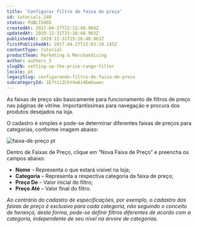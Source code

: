 ```yaml
---
title: 'Configurar filtro de faixa de preço'
id: tutorials_240
status: PUBLISHED
createdAt: 2017-04-27T22:12:49.904Z
updatedAt: 2019-12-31T15:26:48.963Z
publishedAt: 2019-12-31T15:26:48.963Z
firstPublishedAt: 2017-04-27T23:03:10.145Z
contentType: tutorial
productTeam: Marketing & Merchandising
author: authors_3
slugEN: setting-up-the-price-range-filter
locale: pt
legacySlug: configurando-filtro-de-faixa-de-preco
subcategoryId: 1E7tziZCkY4w8i4EmUuwec
---
```


As faixas de preço são basicamente para funcionamento de filtros de preço nas páginas de vitrine.
Importantíssimas para navegação e procura dos produtos desejados na loja.

O cadastro é simples e pode-se determinar diferentes faixas de preços para categorias, conforme imagem abaixo:

![faixa-de-preço pt](//images.ctfassets.net/alneenqid6w5/2H77Lil1K88GcO4W6CYoy8/5af2211860af12fdcd846fbebabb9c2e/faixa-de-pre__o_pt.png)

Dentro de Faixas de Preço, clique em “Nova Faixa de Preço” e preencha os campos abaixo:

- **Nome** – Representa o que estará visível na loja;
- **Categoria** – Representa a respectiva categoria da faixa de preço;
- **Preço De** – Valor inicial do filtro;
- **Preço Até** – Valor final do filtro.


_Ao contrário do cadastro de especificações, por exemplo, o cadastro das faixas de preço é exclusivo para cada categoria, não seguindo o conceito de herança, desta forma, pode-se definir filtros diferentes de acordo com a categoria, independente de seu nível na árvore de categorias._

